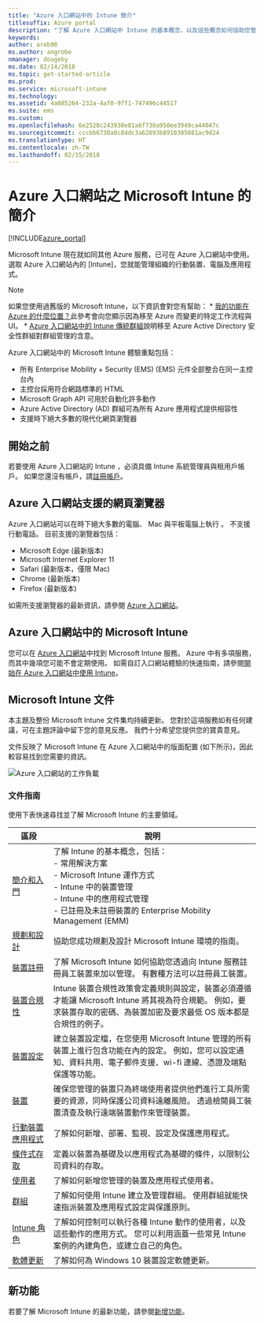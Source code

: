 ```yaml
---
title: "Azure 入口網站中的 Intune 簡介"
titlesuffix: Azure portal
description: "了解 Azure 入口網站中 Intune 的基本概念，以及這些概念如何協助您管理裝置。"
keywords: 
author: arob98
ms.author: angrobe
nmanager: dougeby
ms.date: 02/14/2018
ms.topic: get-started-article
ms.prod: 
ms.service: microsoft-intune
ms.technology: 
ms.assetid: 4a085264-232a-4af0-97f1-747496c44517
ms.suite: ems
ms.custom: 
ms.openlocfilehash: 6e2528c243938e81a6f730a950ee3949ca44047c
ms.sourcegitcommit: cccbb6730a8c84dc3a62093b8910305081ac9d24
ms.translationtype: HT
ms.contentlocale: zh-TW
ms.lasthandoff: 02/15/2018
---
```

# <a name="introduction-to-microsoft-intune-in-the-azure-portal"></a>Azure 入口網站之 Microsoft Intune 的簡介


[!INCLUDE[azure_portal](./includes/azure_portal.md)]

Microsoft Intune 現在就如同其他 Azure 服務，已可在 Azure 入口網站中使用。 選取 Azure 入口網站內的 [Intune]，您就能管理組織的行動裝置、電腦及應用程式。

>[!NOTE] 
> 如果您使用過舊版的 Microsoft Intune，以下資訊會對您有幫助：
    * [我的功能在 Azure 的什麼位置？](ui-changes.md)此參考會向您顯示因為移至 Azure 而變更的特定工作流程與 UI。
    * [Azure 入口網站中的 Intune 傳統群組](groups-get-started.md)說明移至 Azure Active Directory 安全性群組對群組管理的含意。

Azure 入口網站中的 Microsoft Intune 體驗重點包括：

- 所有 Enterprise Mobility + Security (EMS) (EMS) 元件全部整合在同一主控台內
- 主控台採用符合網路標準的 HTML
- Microsoft Graph API 可用於自動化許多動作
- Azure Active Directory (AD) 群組可為所有 Azure 應用程式提供相容性
- 支援時下絕大多數的現代化網頁瀏覽器

## <a name="before-you-start"></a>開始之前

若要使用 Azure 入口網站的 Intune ，必須具備 Intune 系統管理員與租用戶帳戶。 如果您還沒有帳戶，請[註冊帳戶](https://portal.office.com/Signup/Signup.aspx?OfferId=40BE278A-DFD1-470a-9EF7-9F2596EA7FF9&dl=INTUNE_A&ali=1#0%20)。

## <a name="supported-web-browsers-for-the-azure-portal"></a>Azure 入口網站支援的網頁瀏覽器

Azure 入口網站可以在時下絕大多數的電腦、 Mac 與平板電腦上執行 。 不支援行動電話。
目前支援的瀏覽器包括：

- Microsoft Edge (最新版本)
- Microsoft Internet Explorer 11
- Safari (最新版本，僅限 Mac)
- Chrome (最新版本)
- Firefox (最新版本)

如需所支援瀏覽器的最新資訊，請參閱 [Azure 入口網站](https://docs.microsoft.com/azure/azure-preview-portal-supported-browsers-devices)。

## <a name="microsoft-intune-in-the-azure-portal"></a>Azure 入口網站中的 Microsoft Intune

您可以在 [Azure 入口網站](https://portal.azure.com)中找到 Microsoft Intune 服務。 Azure 中有多項服務，而其中幾項您可能不會定期使用。 如需自訂入口網站體驗的快速指南，請參閱[開始在 Azure 入口網站中使用 Intune](get-started-azure.md)。

## <a name="the-microsoft-intune-documentation"></a>Microsoft Intune 文件

本主題及整份 Microsoft Intune 文件集均持續更新。 您對於這項服務如有任何建議，可在主題評論中留下您的意見反應。 我們十分希望您提供您的寶貴意見。

文件反映了 Microsoft Intune 在 Azure 入口網站中的版面配置 (如下所示)，因此較容易找到您需要的資訊。

![Azure 入口網站的工作負載](./media/azure-portal-workloads.png)

### <a name="documentation-guide"></a>文件指南

使用下表快速尋找並了解 Microsoft Intune 的主要領域。

| 區段                                                      | 說明                                                                                                                                                                                                                                                                                      |
|--------------------------------------------------------------|--------------------------------------------------------------------------------------------------------------------------------------------------------------------------------------------------------------------------------------------------------------------------------------------------|
| [簡介和入門](introduction-intune.md)       | 了解 Intune 的基本概念，包括：<br /> - 常用解決方案<br /> - Microsoft Intune 運作方式<br /> - Intune 中的裝置管理<br /> - Intune 中的應用程式管理<br /> - 已註冊及未註冊裝置的 Enterprise Mobility Management (EMM)                                                         |
| [規劃和設計](planning-guide.md)                         | 協助您成功規劃及設計 Microsoft Intune 環境的指南。                                                                                                                                                                                                             |
| [裝置註冊](device-enrollment.md)                    | 了解 Microsoft Intune 如何協助您透過向 Intune 服務註冊員工裝置來加以管理。 有數種方法可以註冊員工裝置。                                                                                                         |
| [裝置合規性](device-compliance.md)                    | Intune 裝置合規性政策會定義規則與設定，裝置必須遵循才能讓 Microsoft Intune 將其視為符合規範。 例如，要求裝置存取的密碼、為裝置加密及要求最低 OS 版本都是合規性的例子。 |
| [裝置設定](device-profiles.md)                   | 建立裝置設定檔，在您使用 Microsoft Intune 管理的所有裝置上進行包含功能在內的設定。 例如，您可以設定通知、資料共用、電子郵件支援、wi-fi 連線、憑證及端點保護等功能。              |
| [裝置](device-management.md)                              | 確保您管理的裝置只為終端使用者提供他們進行工具所需要的資源，同時保護公司資料遠離風險。 透過檢閱員工裝置清查及執行遠端裝置動作來管理裝置。                                                      |
| [行動裝置應用程式](app-management.md)                             | 了解如何新增、部署、監視、設定及保護應用程式。                                                                                                                                                                                                                             |
| [條件式存取](conditional-access.md)                  | 定義以裝置為基礎及以應用程式為基礎的條件，以限制公司資料的存取。                                                                                                                                                                                                            |
| [使用者](users-add.md)                                        | 了解如何新增您管理的裝置及應用程式使用者。                                                                                                                                                                                                                                           |
| [群組](groups-get-started.md)                              | 了解如何使用 Intune 建立及管理群組。 使用群組就能快速指派裝置及應用程式設定與保護原則。                                                                                                                                             |
| [Intune 角色](role-based-access-control.md)                 | 了解如何控制可以執行各種 Intune 動作的使用者，以及這些動作的應用方式。 您可以利用涵蓋一些常見 Intune 案例的內建角色，或建立自己的角色。                                                                                 |
| [軟體更新](windows-update-for-business-configure.md) | 了解如何為 Windows 10 裝置設定軟體更新。                                                                                                                                                                                                                                  |

## <a name="whats-new"></a>新功能

若要了解 Microsoft Intune 的最新功能，請參閱[新增功能](whats-new.md)。
